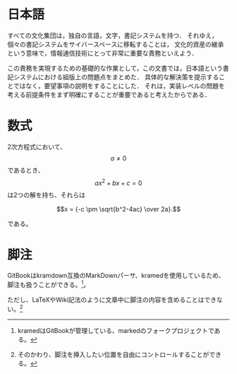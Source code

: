 # 日本語

すべての文化集団は，独自の言語，文字，書記システムを持つ．
それゆえ，個々の書記システムをサイバースペースに移転することは，
文化的資産の継承という意味で，情報通信技術にとって非常に重要な責務といえよう．

この責務を実現するための基礎的な作業として，この文書では，日本語という書記システムにおける組版上の問題点をまとめた．
具体的な解決策を提示することではなく，要望事項の説明をすることにした．
それは，実装レベルの問題を考える前提条件をまず明確にすることが重要であると考えたからである．

# 数式

2次方程式において、 $$a \ne 0$$ であるとき、$$ax^2 + bx + c = 0$$ は2つの解を持ち、それらは

$$x = {-c \pm \sqrt{b^2-4ac} \over 2a}.$$

である。

# 脚注

GitBookはkramdown互換のMarkDownパーサ、kramedを使用しているため、脚注も扱うことができる。[^脚注2]。

ただし、LaTeXやWiki記法のように文章中に脚注の内容を含めることはできない。[^脚注1]

[^脚注2]: kramedはGitBookが管理している、markedのフォークプロジェクトである。

[^脚注1]: そのかわり、脚注を挿入したい位置を自由にコントロールすることができる。
